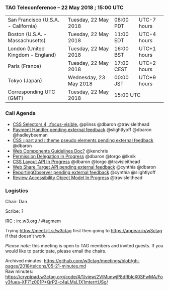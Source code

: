 ### TAG Teleconference – 22 May 2018 ; 15:00 UTC

<table>
<tr><td> San Francisco (U.S.A. - California) <td> Tuesday, 22 May 2018 <td> 08:00 PDT <td> UTC-7 hours
<tr><td> Boston (U.S.A. - Massachusetts) <td> Tuesday, 22 May 2018 <td> 11:00 EDT <td> UTC-4 hours
<tr><td> London (United Kingdom - England) <td> Tuesday, 22 May 2018 <td> 16:00 BST <td> UTC+1 hours
<tr><td> Paris (France) <td> Tuesday, 22 May 2018 <td> 17:00 CEST <td> UTC+2 hours
<tr><td> Tokyo (Japan) <td> Wednesday, 23 May 2018 <td> 00:00 JST <td> UTC+9 hours
<tr><td> Corresponding UTC (GMT) <td> Tuesday, 22 May 2018 <td colspan=2> 15:00 UTC
</table>


### Call Agenda

* [CSS Selectors 4, :focus-visible.](https://github.com/w3ctag/design-reviews/issues/233) @plinss @dbaron @travisleithead 
* [Payment Handler pending external feedback](https://github.com/w3ctag/design-reviews/issues/231) @slightlyoff
@dbaron
@hadleybeeman
* [CSS ::part and ::theme pseudo elements pending external feedback](https://github.com/w3ctag/design-reviews/issues/230) @dbaron
* [Web Components Guidelines Doc?](https://github.com/w3ctag/design-reviews/issues/227)
@kenchris
* [Permission Delegation In Progress](https://github.com/w3ctag/design-reviews/issues/225)
@dbaron
@torgo
@lknik
* [CSS Layout API In Progress](https://github.com/w3ctag/design-reviews/issues/224)
@dbaron
@torgo
@travisleithead
* [Web Share Target API pending external feedback](https://github.com/w3ctag/design-reviews/issues/221)
@cynthia
@dbaron
* [ReportingObserver pending external feedback](https://github.com/w3ctag/design-reviews/issues/195)
@cynthia
@slightlyoff
* [Review Accessibility Object Model In Progress](https://github.com/w3ctag/design-reviews/issues/134)
@travisleithead

### Logistics

Chair: Dan

Scribe: ?

IRC : irc.w3.org / #tagmem

Trying https://meet.jit.si/w3ctag first then going to  https://appear.in/w3ctag if that doesn't work

*Please note*: this meeting is open to TAG members and invited guests. If you would like to participate, please email the chairs.

Archived minutes: https://github.com/w3ctag/meetings/blob/gh-pages/2018/telcons/05-21-minutes.md  
Raw minutes: https://cryptpad.w3ctag.org/code/#/1/view/2VlMunwjP8dRbIcX0SFwMA/Foy3fuea-XF71z001P+QrP2-c4aLMsL1X1mterrtUSg/
